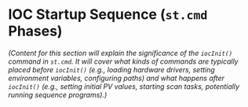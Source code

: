 # IOC Startup Sequence (`st.cmd` Phases)

*(Content for this section will explain the significance of the `iocInit()` command in `st.cmd`. It will cover what kinds of commands are typically placed before `iocInit()` (e.g., loading hardware drivers, setting environment variables, configuring paths) and what happens after `iocInit()` (e.g., setting initial PV values, starting scan tasks, potentially running sequence programs).)*
